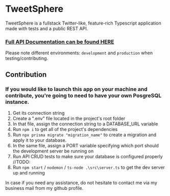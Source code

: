 # TweetSphere

TweetSphere is a fullstack Twitter-like, feature-rich Typescript application made with tests and a public REST API.

### [Full API Documentation can be found HERE](https://bold-robot-61970.postman.co/workspace/TweetSphere~63d6cd21-0e0f-4b4a-ac90-2a3d7f199df2/collection/27584367-82b4995c-9505-4b00-8706-5c13136bcc1c?action=share&creator=27584367&active-environment=27584367-b138162e-8fa4-4e40-8091-01f9e7f470d8)

Please note different environments: `development` and `production` when testing/contributing.

## Contribution

### If you would like to launch this app on your machine and contribute, you're going to need to have your own PosgreSQL instance.

1. Get its connection string
2. Create a ".env" file located in the project's root folder
3. In that file, assign the connection string to a DATABASE_URL variable
4. Run `npm i` to get all of the project's dependencies
5. Run `npx prisma migrate "migration_name"` to create a migration and apply it to your database.
6. In the same file, assign a PORT variable specifying which port should the development server be running on
7. Run API CRUD tests to make sure your database is configured properly //TODO:
8. Run `npm start` / `nodemon` / `ts-node .\src\server.ts` to get the dev server up and running

In case if you need any assistance, do not hesitate to contact me via my business mail from my github profile.
